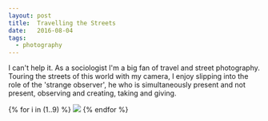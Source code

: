 ```yaml
---
layout: post
title:  Travelling the Streets
date:   2016-08-04
tags:
  - photography
---
```

I can't help it. As a sociologist I'm a big fan of travel and street photography. Touring the streets of this world with my camera, I enjoy slipping into the role of the 'strange observer', he who is simultaneously present and not present, observing and creating, taking and giving.

{% for i in (1..9) %}
  <img src="/img/streets/{{ i }}.jpg" />
{% endfor %}

